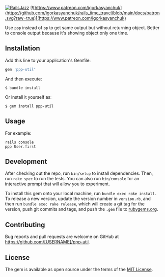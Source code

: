 [![RailsJazz](https://github.com/igorkasyanchuk/rails_time_travel/blob/main/docs/my_other.svg?raw=true)](https://www.railsjazz.com)
[![https://www.patreon.com/igorkasyanchuk](https://github.com/igorkasyanchuk/rails_time_travel/blob/main/docs/patron.svg?raw=true)](https://www.patreon.com/igorkasyanchuk)

Use `ppp` instead of `pp` to get same output but without returning object. Better to console output because it's showing object only one time.

## Installation

Add this line to your application's Gemfile:

```ruby
gem 'ppp-util'
```

And then execute:

    $ bundle install

Or install it yourself as:

    $ gem install ppp-util

## Usage

For example:

```
rails console
ppp User.first
```

## Development

After checking out the repo, run `bin/setup` to install dependencies. Then, run `rake spec` to run the tests. You can also run `bin/console` for an interactive prompt that will allow you to experiment.

To install this gem onto your local machine, run `bundle exec rake install`. To release a new version, update the version number in `version.rb`, and then run `bundle exec rake release`, which will create a git tag for the version, push git commits and tags, and push the `.gem` file to [rubygems.org](https://rubygems.org).

## Contributing

Bug reports and pull requests are welcome on GitHub at https://github.com/[USERNAME]/ppp-util.


## License

The gem is available as open source under the terms of the [MIT License](https://opensource.org/licenses/MIT).
